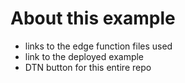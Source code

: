 # About this example

- links to the edge function files used
- link to the deployed example
- DTN button for this entire repo

